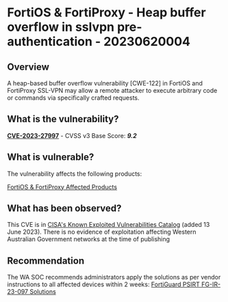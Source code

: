 # FortiOS & FortiProxy - Heap buffer overflow in sslvpn pre-authentication - 20230620004

## Overview

A heap-based buffer overflow vulnerability \[CWE-122\] in FortiOS and FortiProxy SSL-VPN may allow a remote attacker to execute arbitrary code or commands via specifically crafted requests.

## What is the vulnerability?

[**CVE-2023-27997**](https://nvd.nist.gov/vuln/detail/CVE-2023-27997) - CVSS v3 Base Score: ***9.2***

## What is vulnerable?

The vulnerability affects the following products:

[FortiOS & FortiProxy Affected Products](https://www.fortiguard.com/psirt/FG-IR-23-097)

## What has been observed?

This CVE is in [CISA's Known Exploited Vulnerabilities Catalog](https://cisa.gov/known-exploited-vulnerabilities-catalog) (added 13 June 2023). There is no evidence of exploitation affecting Western Australian Government networks at the time of publishing

## Recommendation

The WA SOC recommends administrators apply the solutions as per vendor instructions to all affected devices within 2 weeks: [FortiGuard PSIRT FG-IR-23-097 Solutions](https://www.fortiguard.com/psirt/FG-IR-23-097)

